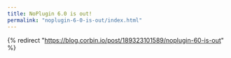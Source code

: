 ```yaml
---
title: NoPlugin 6.0 is out!
permalink: "noplugin-6-0-is-out/index.html"
---
```


{% redirect "https://blog.corbin.io/post/189323101589/noplugin-60-is-out" %}